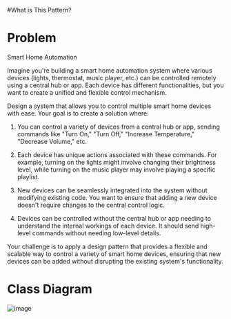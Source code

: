 #What is This Pattern? 

# Problem
Smart Home Automation

Imagine you're building a smart home automation system where various devices (lights, thermostat, music player, etc.) can be controlled remotely using a central hub or app. Each device has different functionalities, but you want to create a unified and flexible control mechanism.

Design a system that allows you to control multiple smart home devices with ease. Your goal is to create a solution where:

1. You can control a variety of devices from a central hub or app, sending commands like "Turn On," "Turn Off," "Increase Temperature," "Decrease Volume," etc.
 
2. Each device has unique actions associated with these commands. For example, turning on the lights might involve changing their brightness level, while turning on the music player may involve playing a specific playlist.
   
3. New devices can be seamlessly integrated into the system without modifying existing code. You want to ensure that adding a new device doesn't require changes to the central control logic.
   
4. Devices can be controlled without the central hub or app needing to understand the internal workings of each device. It should send high-level commands without needing low-level details.
   
Your challenge is to apply a design pattern that provides a flexible and scalable way to control a variety of smart home devices, ensuring that new devices can be added without disrupting the existing system's functionality.

# Class Diagram

![image](https://github.com/Reirinn/commandPattern/assets/142465054/121c796e-9826-4222-b5e3-00b910e85fe9)

